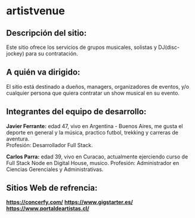 # artistvenue

## Descripción del sitio:
Este sitio ofrece los servicios de grupos musicales, solistas y DJ(disc-jockey) para su contratación.

## A quién va dirigido:
El sitio está destinado a dueños, managers, organizadores de eventos, y/o cualquier persona que quiera contratar un show musical en su evento.

## Integrantes del equipo de desarrollo:
**Javier Ferrante:** edad 47, vivo en Argentina - Buenos Aires, me gusta el deporte en general y la música, practico futbol, trekking y carreras de aventura.  
Profesión: Desarrollador Full Stack.

**Carlos Parra:** edad 39, vivo en Curacao, actualmente ejerciendo curso de Full Stack Node en Digital House, musico.
Profesión: Administrador en Ciencias Gerenciales y Administrativas.

## Sitios Web de refrencia:
**https://concerfy.com/**
**https://www.gigstarter.es/**
**https://www.portaldeartistas.cl/**
